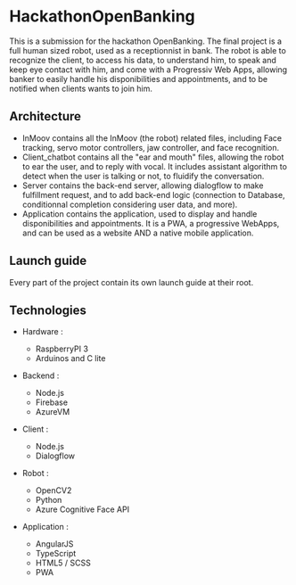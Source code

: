 # HackathonOpenBanking

This is a submission for the hackathon OpenBanking.
The final project is a full human sized robot, used as a receptionnist in bank.
The robot is able to recognize the client, to access his data, to understand him, to speak and keep eye contact with him, and come with a Progressiv Web Apps, allowing banker to easily handle his disponibilities and appointments, and to be notified when clients wants to join him.


## Architecture

  - InMoov contains all the InMoov (the robot) related files, including Face tracking, servo motor controllers, jaw controller, and face recognition.
  - Client_chatbot contains all the "ear and mouth" files, allowing the robot to ear the user, and to reply with vocal. It includes assistant algorithm to detect when the user is talking or not, to fluidify the conversation.
  - Server contains the back-end server, allowing dialogflow to make fulfillment request, and to add back-end logic (connection to Database, conditionnal completion considering user data, and more).
  - Application contains the application, used to display and handle disponibilities and appointments. It is a PWA, a progressive WebApps, and can be used as a website AND a native mobile application.

## Launch guide

Every part of the project contain its own launch guide at their root.

## Technologies

  - Hardware :
    - RaspberryPI 3
    - Arduinos and C lite
  
  - Backend :
    - Node.js
    - Firebase
    - AzureVM
    
  - Client : 
    - Node.js
    - Dialogflow
    
  - Robot :
    - OpenCV2
    - Python
    - Azure Cognitive Face API
    
  - Application : 
    - AngularJS
    - TypeScript
    - HTML5 / SCSS
    - PWA
    
    
